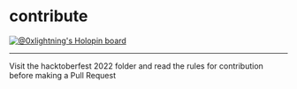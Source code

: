 # contribute
[![@0xlightning's Holopin board](https://holopin.io/api/user/board?user=0xlightning)](https://holopin.io/@0xlightning)
<hr>

Visit the hacktoberfest 2022 folder and read the rules for contribution before making a Pull Request
